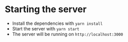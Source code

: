 # Starting the server

- Install the dependencies with `yarn install`
- Start the server with `yarn start`
- The server will be running on `http://localhost:3000`
